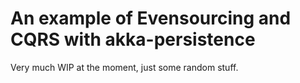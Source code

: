 # An example of Evensourcing and CQRS with akka-persistence

Very much WIP at the moment, just some random stuff.
